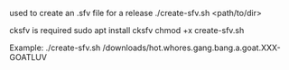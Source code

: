 used to create an .sfv file for a release
./create-sfv.sh <path/to/dir>



cksfv is required
sudo apt install cksfv
chmod +x create-sfv.sh

Example:
./create-sfv.sh /downloads/hot.whores.gang.bang.a.goat.XXX-GOATLUV
